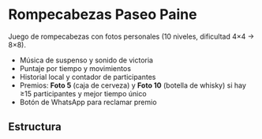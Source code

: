 # Rompecabezas Paseo Paine

Juego de rompecabezas con fotos personales (10 niveles, dificultad 4×4 → 8×8).
- Música de suspenso y sonido de victoria
- Puntaje por tiempo y movimientos
- Historial local y contador de participantes
- Premios: **Foto 5** (caja de cerveza) y **Foto 10** (botella de whisky) si hay ≥15 participantes y mejor tiempo único
- Botón de WhatsApp para reclamar premio

## Estructura
